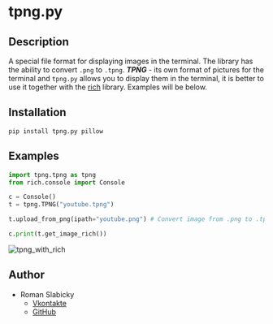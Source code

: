 # tpng.py
## Description
A special file format for displaying images in the terminal. The library has the ability to convert `.png` to `.tpng`. **_TPNG_** - its own format of pictures for the terminal and `tpng.py` allows you to display them in the terminal, it is better to use it together with the [rich](https://pypi.org/project/rich/) library. Examples will be below.

## Installation
```
pip install tpng.py pillow
```

## Examples
```python
import tpng.tpng as tpng
from rich.console import Console

c = Console()
t = tpng.TPNG("youtube.tpng")

t.upload_from_png(ipath="youtube.png") # Convert image from .png to .tpng

c.print(t.get_image_rich())
```
![tpng_with_rich]()

## Author
- Roman Slabicky
    - [Vkontakte](https://vk.com/romanin2)
    - [GitHub](https://github.com/romanin-rf)